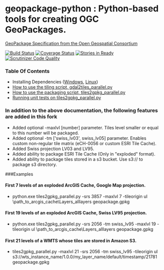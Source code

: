 geopackage-python : Python-based tools for creating OGC GeoPackages.
=================

[GeoPackage Specification from the Open Geospatial
Consortium](http://opengeospatial.org/standards/geopackage)

[![Build Status](https://travis-ci.org/GitHubRGI/geopackage-python.svg?branch=master)](https://travis-ci.org/GitHubRGI/geopackage-python)
[![Coverage Status](https://img.shields.io/coveralls/GitHubRGI/geopackage-python.svg)](https://coveralls.io/r/GitHubRGI/geopackage-python)
[![Stories in Ready](https://badge.waffle.io/GitHubRGI/geopackage-python.png?label=ready&title=Ready)](https://waffle.io/GitHubRGI/geopackage-python)
[![Scrutinizer Code Quality](https://scrutinizer-ci.com/g/GitHubRGI/geopackage-python/badges/quality-score.png?b=master)](https://scrutinizer-ci.com/g/GitHubRGI/geopackage-python/?branch=master)

### Table Of Contents

* Installing Dependencies
  ([Windows](https://github.com/GitHubRGI/geopackage-python/wiki/Installing-dependencies-on-Windows), [Linux](https://github.com/GitHubRGI/geopackage-python/wiki/Installing-dependencies-on-Linux))
* [How to use the tiling script,
  gdal2tiles_parallel.py](https://github.com/GitHubRGI/geopackage-python/wiki/Usage-Instructions-for-gdal2tiles_parallel.py)
* [How to use the packaging script,
  tiles2gpkg_parallel.py](https://github.com/GitHubRGI/geopackage-python/wiki/Usage-Instructions-for-tiles2gpkg_parallel.py)
* [Running unit tests on
  tiles2gpkg_parallel.py](https://github.com/GitHubRGI/geopackage-python/wiki/Running-Unit-Tests-On-tiles2gpkg_parallel.py)

### In addition to the above documentation, the following features are added in this fork

* Added optional -maxlvl [number] parameter. Tiles level smaller or equal to this number will be packaged.
* Added optional -tm ['swiss_lv03', swiss_lv05] parameter. Enables custom non-regular tile matrix (eCH-0056 or custom ESRI Tile Cache).
* Added Swiss projection LV03 and LV95.
* Added ability to package ESRI Tile Cache (Only in "exploded" format).
* Added ability to package tiles stored in a s3 bucket. Use s3:// to package s3 directory.

###Examples
#### First 7 levels of an exploded ArcGIS Cache, Google Map projection.
* python.exe tiles2gpkg_parallel.py -srs 3857 -maxlvl 7 -tileorigin ul \path_to_arcgis_cache\Layers\_alllayers geopackage.gpkg

#### First 19 levels of an exploded ArcGIS Cache, Swiss LV95 projection.

* python.exe tiles2gpkg_parallel.py -srs 2056 -tm swiss_lv95 -maxlvl 19 -tileorigin ul \path_to_arcgis_cache\Layers\_alllayers geopackage.gpkg

#### First 21 levels of a WMTS whose tiles are stored in Amazon S3.

* tiles2gpkg_parallel.py -maxlvl 21 -srs 2056 -tm swiss_lv95 -tileorigin ul s3://wts_instance_name/1.0.0/my_layer_name/default/timestamp/21781 geopackage.gpkg
